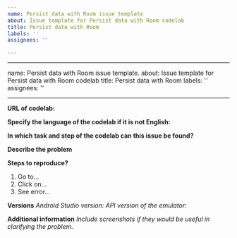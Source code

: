 ```yaml
---
name: Persist data with Room issue template
about: Issue template for Persist data with Room codelab
title: Persist data with Room
labels: ''
assignees: ''

---
```


---
name: Persist data with Room issue template.
about: Issue template for Persist data with Room codelab
title: Persist data with Room
labels: ''
assignees: ''

---

**URL of codelab:**


**Specify the language of the codelab if it is not English:**


**In which task and step of the codelab can this issue be found?**


**Describe the problem**


**Steps to reproduce?**
1. Go to...
2. Click on...
3. See error...

**Versions**
_Android Studio version:_
_API version of the emulator:_


**Additional information**
_Include screenshots if they would be useful in clarifying the problem._
